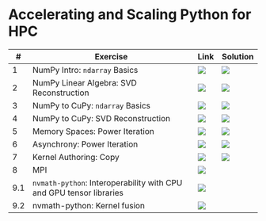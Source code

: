 # Accelerating and Scaling Python for HPC

| # | Exercise | Link | Solution |
|---|----------|------|----------|
| 1 | NumPy Intro: `ndarray` Basics | [![](https://colab.research.google.com/assets/colab-badge.svg)](https://colab.research.google.com/github/pyHPC/pyhpc-tutorial/blob/main/notebooks/1__numpy_intro__ndarray_basics.ipynb) | [![](https://colab.research.google.com/assets/colab-badge.svg)](https://colab.research.google.com/github/pyHPC/pyhpc-tutorial/blob/main/notebooks/1__numpy_intro__ndarray_basics__SOLUTION.ipynb) |
| 2 | NumPy Linear Algebra: SVD Reconstruction | [![](https://colab.research.google.com/assets/colab-badge.svg)](https://colab.research.google.com/github/pyHPC/pyhpc-tutorial/blob/main/notebooks/2__numpy_linear_algebra__svd_reconstruction.ipynb) | [![](https://colab.research.google.com/assets/colab-badge.svg)](https://colab.research.google.com/github/pyHPC/pyhpc-tutorial/blob/main/notebooks/2__numpy_linear_algebra__svd_reconstruction__SOLUTION.ipynb) |
| 3 | NumPy to CuPy: `ndarray` Basics | [![](https://colab.research.google.com/assets/colab-badge.svg)](https://colab.research.google.com/github/pyHPC/pyhpc-tutorial/blob/main/notebooks/3__numpy_to_cupy__ndarray_basics.ipynb) | [![](https://colab.research.google.com/assets/colab-badge.svg)](https://colab.research.google.com/github/pyHPC/pyhpc-tutorial/blob/main/notebooks/3__numpy_to_cupy__ndarray_basics__SOLUTION.ipynb) |
| 4 | NumPy to CuPy: SVD Reconstruction | [![](https://colab.research.google.com/assets/colab-badge.svg)](https://colab.research.google.com/github/pyHPC/pyhpc-tutorial/blob/main/notebooks/4__numpy_to_cupy__svd_reconstruction.ipynb) | [![](https://colab.research.google.com/assets/colab-badge.svg)](https://colab.research.google.com/github/pyHPC/pyhpc-tutorial/blob/main/notebooks/4__numpy_to_cupy__svd_reconstruction__SOLUTION.ipynb) |
| 5 | Memory Spaces: Power Iteration | [![](https://colab.research.google.com/assets/colab-badge.svg)](https://colab.research.google.com/github/pyHPC/pyhpc-tutorial/blob/main/notebooks/5__memory_spaces__power_iteration.ipynb) | [![](https://colab.research.google.com/assets/colab-badge.svg)](https://colab.research.google.com/github/pyHPC/pyhpc-tutorial/blob/main/notebooks/5__memory_spaces__power_iteration__SOLUTION.ipynb) |
| 6 | Asynchrony: Power Iteration | [![](https://colab.research.google.com/assets/colab-badge.svg)](https://colab.research.google.com/github/pyHPC/pyhpc-tutorial/blob/main/notebooks/6__asynchrony__power_iteration.ipynb) | [![](https://colab.research.google.com/assets/colab-badge.svg)](https://colab.research.google.com/github/pyHPC/pyhpc-tutorial/blob/main/notebooks/6__asynchrony__power_iteration__SOLUTION.ipynb) |
| 7 | Kernel Authoring: Copy | [![](https://colab.research.google.com/assets/colab-badge.svg)](https://colab.research.google.com/github/pyHPC/pyhpc-tutorial/blob/main/notebooks/7__kernel_authoring__copy.ipynb) | [![](https://colab.research.google.com/assets/colab-badge.svg)](https://colab.research.google.com/github/pyHPC/pyhpc-tutorial/blob/main/notebooks/7__kernel_authoring__copy__SOLUTION.ipynb) |
| 8 | MPI | [![](https://colab.research.google.com/assets/colab-badge.svg)](https://colab.research.google.com/github/pyHPC/pyhpc-tutorial/blob/main/notebooks/8__mpi.ipynb) |  |
| 9.1 | `nvmath-python`: Interoperability with CPU and GPU tensor libraries | [![](https://colab.research.google.com/assets/colab-badge.svg)](https://colab.research.google.com/github/samaid/pyhpc-tutorial/blob/main/notebooks/9_1_nvmath-python_interop.ipynb) |  |
| 9.2 | nvmath-python: Kernel fusion | [![](https://colab.research.google.com/assets/colab-badge.svg)](https://colab.research.google.com/github/samaid/pyhpc-tutorial/blob/main/notebooks/9_2_nvmath-python_kernel_fusion.ipynb) |  |
